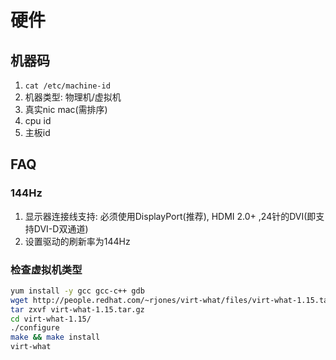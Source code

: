 # 硬件
## 机器码
1. `cat /etc/machine-id`
1. 机器类型: 物理机/虚拟机
1. 真实nic mac(需排序)
1. cpu id
1. 主板id

## FAQ
### 144Hz
1. 显示器连接线支持: 必须使用DisplayPort(推荐), HDMI 2.0+ ,24针的DVI(即支持DVI-D双通道)
1. 设置驱动的刷新率为144Hz

### 检查虚拟机类型
```sh
yum install -y gcc gcc-c++ gdb
wget http://people.redhat.com/~rjones/virt-what/files/virt-what-1.15.tar.gz
tar zxvf virt-what-1.15.tar.gz
cd virt-what-1.15/
./configure
make && make install
virt-what
```
